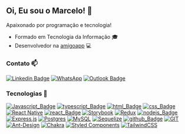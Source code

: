## Oi, Eu sou o Marcelo! 👋<br/>

Apaixonado por programação e tecnologia!

- Formado em Tecnologia da Informação 🎓 <br/>
- Desenvolvedor na [amigoapp](https://www.amigotech.com.br/) :computer: <br/>

### Contato 📫

[![Linkedin Badge](https://img.shields.io/badge/-LinkedIn-blue?style=flat&logo=Linkedin&logoColor=white)](https://www.linkedin.com/in/marcelogomes90/) [![WhatsApp](https://img.shields.io/badge/WhatsApp-25D366?style=flat&logo=whatsapp&logoColor=white)](https://api.whatsapp.com/send?phone=5581998066509) [![Outlook Badge](https://img.shields.io/badge/Microsoft_Outlook-0078D4?style=flat&logo=microsoft-outlook&logoColor=white)](mailto:marcelo.sobrinho@outlook.com) 

### Tecnologias 🚀

[![Javascript_Badge](https://img.shields.io/badge/JavaScript-323330?style=flat&logo=javascript&logoColor=F7DF1E)](https://developer.mozilla.org/pt-BR/docs/Web/JavaScript) [![typescript_Badge](https://img.shields.io/badge/TypeScript-007ACC?style=flat&logo=typescript&logoColor=white)](https://www.typescriptlang.org/docs/) [![html_Badge](https://img.shields.io/badge/HTML5-E34F26?style=flat&logo=html5&logoColor=white)](https://developer.mozilla.org/pt-BR/docs/Web/HTML) [![css_Badge](https://img.shields.io/badge/CSS3-1572B6?style=flat&logo=css3&logoColor=white)](https://developer.mozilla.org/pt-BR/docs/Web/CSS) [![React Native](https://img.shields.io/badge/react_native-%2320232a.svg?style=flat&logo=react&logoColor=%2361DAFB)](https://reactnative.dev/) [![react_Badge](https://img.shields.io/badge/React-20232A?style=flat&logo=react&logoColor=61DAFB)](https://pt-br.reactjs.org/docs/getting-started.html) [![Storybook](https://img.shields.io/badge/-Storybook-FF4785?style=flat&logo=storybook&logoColor=white)](https://storybook.js.org/) [![Redux](https://img.shields.io/badge/redux-%23593d88.svg?style=flat&logo=redux&logoColor=white)](https://redux.js.org/) [![nodejs_Badge](https://img.shields.io/badge/Node.js-339933?style=flat&logo=nodedotjs&logoColor=white)](https://nodejs.org/pt-br/docs/) [![Express.js](https://img.shields.io/badge/express.js-%23404d59.svg?style=flat&logo=express&logoColor=%2361DAFB)](https://expressjs.com/pt-br/) [![Postgres](https://img.shields.io/badge/postgres-%23316192.svg?style=flat&logo=postgresql&logoColor=white)](https://www.postgresql.org/) [![MySQL](https://img.shields.io/badge/mysql-%2300f.svg?style=flat&logo=mysql&logoColor=white)](https://www.mysql.com/) [![Sequelize](https://img.shields.io/badge/Sequelize-52B0E7?style=flat&logo=Sequelize&logoColor=white)](https://sequelize.org/) [![github_Badge](https://img.shields.io/badge/GitHub-100000?style=flat&logo=github&logoColor=white)](https://github.com/marcelogomes90) [![GIT](https://img.shields.io/badge/GIT-E44C30?style=flat&logo=git&logoColor=white)](https://git-scm.com/docs/git/pt_BR) [![Ant-Design](https://img.shields.io/badge/-AntDesign-%230170FE?style=flat&logo=ant-design&logoColor=white)](https://ant.design/) [![Chakra](https://img.shields.io/badge/chakra-%234ED1C5.svg?style=flat&logo=chakraui&logoColor=white)](https://chakra-ui.com/) [![Styled Components](https://img.shields.io/badge/styled--components-DB7093?style=flat&logo=styled-components&logoColor=white)](https://styled-components.com/) [![TailwindCSS](https://img.shields.io/badge/tailwindcss-%2338B2AC.svg?style=flat&logo=tailwind-css&logoColor=white)](https://tailwindcss.com/)
